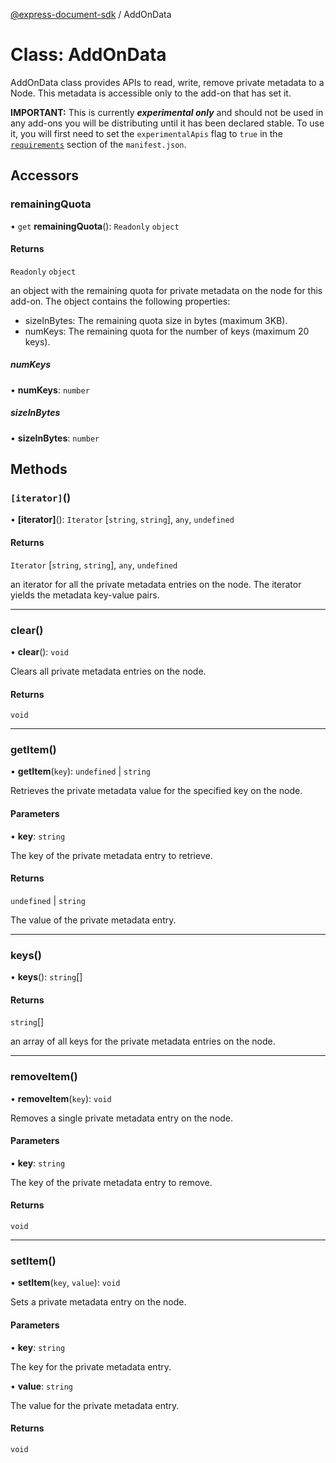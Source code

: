 [@express-document-sdk](../overview.md) / AddOnData

# Class: AddOnData

AddOnData class provides APIs to read, write, remove private metadata to a Node.
This metadata is accessible only to the add-on that has set it.

<InlineAlert slots="text" variant="warning"/>

**IMPORTANT:** This is currently ***experimental only*** and should not be used in any add-ons you will be distributing until it has been declared stable. To use it, you will first need to set the `experimentalApis` flag to `true` in the [`requirements`](../../../manifest/index.md#requirements) section of the `manifest.json`.

## Accessors

### remainingQuota

• `get` **remainingQuota**(): `Readonly` `object`

#### Returns

`Readonly` `object`

an object with the remaining quota for private metadata on the node for this add-on.
The object contains the following properties:

- sizeInBytes: The remaining quota size in bytes (maximum 3KB).
- numKeys: The remaining quota for the number of keys (maximum 20 keys).

##### numKeys

• **numKeys**: `number`

##### sizeInBytes

• **sizeInBytes**: `number`

## Methods

### `[iterator]`()

• **\[iterator\]**(): `Iterator` [`string`, `string`], `any`, `undefined`

#### Returns

`Iterator` [`string`, `string`], `any`, `undefined`

an iterator for all the private metadata entries on the node.
The iterator yields the metadata key-value pairs.

<hr />

### clear()

• **clear**(): `void`

Clears all private metadata entries on the node.

#### Returns

`void`

<hr />

### getItem()

• **getItem**(`key`): `undefined` \| `string`

Retrieves the private metadata value for the specified key on the node.

#### Parameters

• **key**: `string`

The key of the private metadata entry to retrieve.

#### Returns

`undefined` \| `string`

The value of the private metadata entry.

<hr />

### keys()

• **keys**(): `string`[]

#### Returns

`string`[]

an array of all keys for the private metadata entries on the node.

<hr />

### removeItem()

• **removeItem**(`key`): `void`

Removes a single private metadata entry on the node.

#### Parameters

• **key**: `string`

The key of the private metadata entry to remove.

#### Returns

`void`

<hr />

### setItem()

• **setItem**(`key`, `value`): `void`

Sets a private metadata entry on the node.

#### Parameters

• **key**: `string`

The key for the private metadata entry.

• **value**: `string`

The value for the private metadata entry.

#### Returns

`void`
